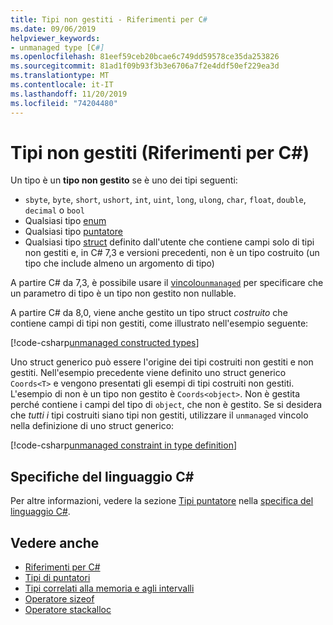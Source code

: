 ```yaml
---
title: Tipi non gestiti - Riferimenti per C#
ms.date: 09/06/2019
helpviewer_keywords:
- unmanaged type [C#]
ms.openlocfilehash: 81eef59ceb20bcae6c749dd59578ce35da253826
ms.sourcegitcommit: 81ad1f09b93f3b3e6706a7f2e4ddf50ef229ea3d
ms.translationtype: MT
ms.contentlocale: it-IT
ms.lasthandoff: 11/20/2019
ms.locfileid: "74204480"
---
```

# <a name="unmanaged-types-c-reference"></a>Tipi non gestiti (Riferimenti per C#)

Un tipo è un **tipo non gestito** se è uno dei tipi seguenti:

- `sbyte`, `byte`, `short`, `ushort`, `int`, `uint`, `long`, `ulong`, `char`, `float`, `double`, `decimal` o `bool`
- Qualsiasi tipo [enum](../keywords/enum.md)
- Qualsiasi tipo [puntatore](../../programming-guide/unsafe-code-pointers/pointer-types.md)
- Qualsiasi tipo [struct](../keywords/struct.md) definito dall'utente che contiene campi solo di tipi non gestiti e, in C# 7,3 e versioni precedenti, non è un tipo costruito (un tipo che include almeno un argomento di tipo)

A partire C# da 7,3, è possibile usare il [vincolo`unmanaged`](../../programming-guide/generics/constraints-on-type-parameters.md#unmanaged-constraint) per specificare che un parametro di tipo è un tipo non gestito non nullable.

A partire C# da 8,0, viene anche gestito un tipo struct *costruito* che contiene campi di tipi non gestiti, come illustrato nell'esempio seguente:

[!code-csharp[unmanaged constructed types](~/samples/csharp/language-reference/builtin-types/UnmanagedTypes.cs#ProgramExample)]

Uno struct generico può essere l'origine dei tipi costruiti non gestiti e non gestiti. Nell'esempio precedente viene definito uno struct generico `Coords<T>` e vengono presentati gli esempi di tipi costruiti non gestiti. L'esempio di non è un tipo non gestito è `Coords<object>`. Non è gestita perché contiene i campi del tipo di `object`, che non è gestito. Se si desidera che *tutti i* tipi costruiti siano tipi non gestiti, utilizzare il `unmanaged` vincolo nella definizione di uno struct generico:

[!code-csharp[unmanaged constraint in type definition](~/samples/csharp/language-reference/builtin-types/UnmanagedTypes.cs#AlwaysUnmanaged)]

## <a name="c-language-specification"></a>Specifiche del linguaggio C#

Per altre informazioni, vedere la sezione [Tipi puntatore](~/_csharplang/spec/unsafe-code.md#pointer-types) nella [specifica del linguaggio C#](~/_csharplang/spec/introduction.md).

## <a name="see-also"></a>Vedere anche

- [Riferimenti per C#](../index.md)
- [Tipi di puntatori](../../programming-guide/unsafe-code-pointers/pointer-types.md)
- [Tipi correlati alla memoria e agli intervalli](../../../standard/memory-and-spans/index.md)
- [Operatore sizeof](../operators/sizeof.md)
- [Operatore stackalloc](../operators/stackalloc.md)
